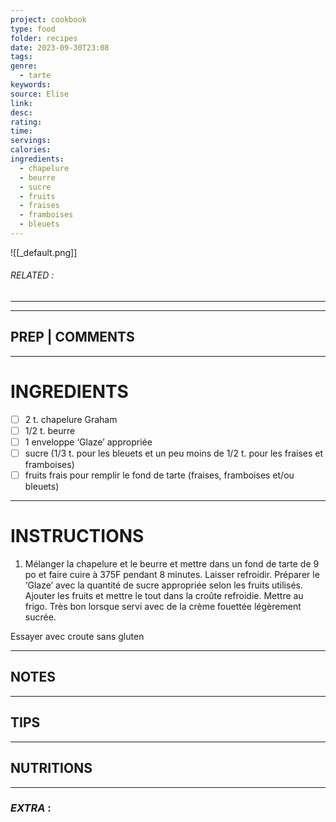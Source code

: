 ```yaml
---
project: cookbook
type: food
folder: recipes
date: 2023-09-30T23:08
tags: 
genre:
  - tarte
keywords: 
source: Elise
link: 
desc: 
rating: 
time: 
servings: 
calories: 
ingredients:
  - chapelure
  - beurre
  - sucre
  - fruits
  - fraises
  - framboises
  - bleuets
---
```


![[_default.png]]
###### *RELATED* : 
---


---
## PREP | COMMENTS



---
# INGREDIENTS

- [ ] 2 t. chapelure Graham
- [ ] 1/2 t. beurre 
- [ ] 1 enveloppe ‘Glaze’ appropriée
- [ ] sucre (1/3 t. pour les bleuets et un peu moins de 1/2 t. pour les fraises et framboises)
- [ ] fruits frais pour remplir le fond de tarte (fraises, framboises et/ou bleuets)

---
# INSTRUCTIONS

1. Mélanger la chapelure et le beurre et mettre dans un fond de tarte de 9 po et faire cuire à 375F pendant 8 minutes. Laisser refroidir. Préparer le ‘Glaze’ avec la quantité de sucre appropriée selon les fruits utilisés. Ajouter les fruits et mettre le tout dans la croûte refroidie. Mettre au frigo. Très bon lorsque servi avec de la crème fouettée légèrement sucrée.

Essayer avec croute sans gluten

---
## NOTES



---
## TIPS



---
## NUTRITIONS



---
### *EXTRA* :



